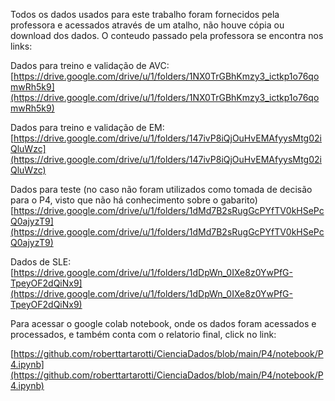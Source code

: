 Todos os dados usados para este trabalho foram fornecidos pela professora e acessados através de um atalho, não houve cópia ou download dos dados. O conteudo passado pela professora se encontra nos links:

Dados para treino e validação de AVC:
[https://drive.google.com/drive/u/1/folders/1NX0TrGBhKmzy3_ictkp1o76qomwRh5k9](https://drive.google.com/drive/u/1/folders/1NX0TrGBhKmzy3_ictkp1o76qomwRh5k9)

Dados para treino e validação de EM:
[https://drive.google.com/drive/u/1/folders/147ivP8iQjOuHvEMAfyysMtg02iQluWzc](https://drive.google.com/drive/u/1/folders/147ivP8iQjOuHvEMAfyysMtg02iQluWzc)

Dados para teste (no caso não foram utilizados como tomada de decisão para o P4, visto que não há conhecimento sobre o gabarito)
[https://drive.google.com/drive/u/1/folders/1dMd7B2sRugGcPYfTV0kHSePcQ0ajyzT9](https://drive.google.com/drive/u/1/folders/1dMd7B2sRugGcPYfTV0kHSePcQ0ajyzT9)

Dados de SLE:
[https://drive.google.com/drive/u/1/folders/1dDpWn_0IXe8z0YwPfG-TpeyOF2dQiNx9](https://drive.google.com/drive/u/1/folders/1dDpWn_0IXe8z0YwPfG-TpeyOF2dQiNx9)

Para acessar o google colab notebook, onde os dados foram acessados e processados, e também conta com o relatorio final, click no link:

[https://github.com/roberttartarotti/CienciaDados/blob/main/P4/notebook/P4.ipynb](https://github.com/roberttartarotti/CienciaDados/blob/main/P4/notebook/P4.ipynb)
